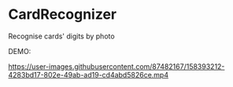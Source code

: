 # CardRecognizer

Recognise cards' digits by photo

DEMO:


https://user-images.githubusercontent.com/87482167/158393212-4283bd17-802e-49ab-ad19-cd4abd5826ce.mp4

